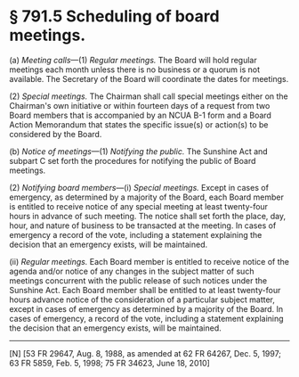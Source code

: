 # § 791.5   Scheduling of board meetings.

(a) *Meeting calls*—(1) *Regular meetings.* The Board will hold regular meetings each month unless there is no business or a quorum is not available. The Secretary of the Board will coordinate the dates for meetings. 


(2) *Special meetings.* The Chairman shall call special meetings either on the Chairman's own initiative or within fourteen days of a request from two Board members that is accompanied by an NCUA B-1 form and a Board Action Memorandum that states the specific issue(s) or action(s) to be considered by the Board.


(b) *Notice of meetings*—(1) *Notifying the public.* The Sunshine Act and subpart C set forth the procedures for notifying the public of Board meetings. 


(2) *Notifying board members*—(i) *Special meetings.* Except in cases of emergency, as determined by a majority of the Board, each Board member is entitled to receive notice of any special meeting at least twenty-four hours in advance of such meeting. The notice shall set forth the place, day, hour, and nature of business to be transacted at the meeting. In cases of emergency a record of the vote, including a statement explaining the decision that an emergency exists, will be maintained. 


(ii) *Regular meetings.* Each Board member is entitled to receive notice of the agenda and/or notice of any changes in the subject matter of such meetings concurrent with the public release of such notices under the Sunshine Act. Each Board member shall be entitled to at least twenty-four hours advance notice of the consideration of a particular subject matter, except in cases of emergency as determined by a majority of the Board. In cases of emergency, a record of the vote, including a statement explaining the decision that an emergency exists, will be maintained. 



---

[N] [53 FR 29647, Aug. 8, 1988, as amended at 62 FR 64267, Dec. 5, 1997; 63 FR 5859, Feb. 5, 1998; 75 FR 34623, June 18, 2010]




